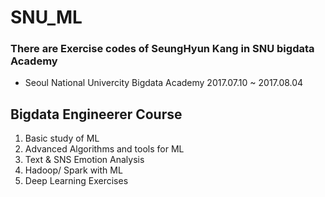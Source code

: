 # SNU_ML
### There are Exercise codes of SeungHyun Kang in SNU bigdata Academy

* Seoul National Univercity Bigdata Academy
  2017.07.10 ~ 2017.08.04
  
## Bigdata Engineerer Course
  1. Basic study of ML
  2. Advanced Algorithms and tools for ML
  3. Text & SNS Emotion Analysis
  4. Hadoop/ Spark with ML
  5. Deep Learning Exercises
  
  
